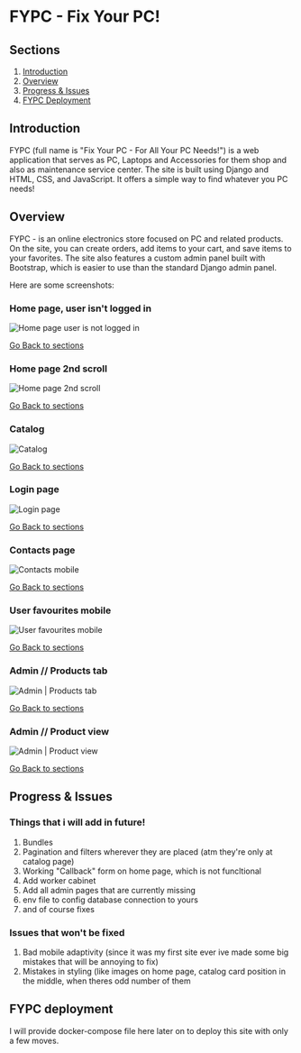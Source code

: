# FYPC - Fix Your PC! 

## Sections

1.  [Introduction](Introduction)
2.  [Overview](Overview)
3.  [Progress & Issues](Progress-&-Issues)
4.  [FYPC Deployment](FYPC-Deployment)

## Introduction

FYPC (full name is "Fix Your PC - For All Your PC Needs!") is a web application that serves as PC, Laptops and Accessories for them shop and also as maintenance service center. The site is built using Django and HTML, CSS, and JavaScript. It offers a simple way to find whatever you PC needs!

## Overview

FYPC - is an online electronics store focused on PC and related products. On the site, you can create orders, add items to your cart, and save items to your favorites. The site also features a custom admin panel built with Bootstrap, which is easier to use than the standard Django admin panel.

Here are some screenshots:

### Home page, user isn't logged in
![Home page user is not logged in](https://i.imgur.com/20Yxf93.png)

[Go Back to sections](Sections)

### Home page 2nd scroll
![Home page 2nd scroll](https://i.imgur.com/SODWta5.png)

[Go Back to sections](Sections)

### Catalog
![Catalog](https://i.imgur.com/lVlzDLK.png)

[Go Back to sections](Sections)

### Login page
![Login page](https://i.imgur.com/QXokyo1.png)

[Go Back to sections](Sections)

### Contacts page
![Contacts mobile](https://i.imgur.com/3iruVFk.png)

[Go Back to sections](Sections)

### User favourites mobile
![User favourites mobile](https://i.imgur.com/odRSfR7.png)

[Go Back to sections](Sections)

### Admin // Products tab
![Admin | Products tab](https://i.imgur.com/V121mSM.png)

[Go Back to sections](Sections)

### Admin // Product view
![Admin | Product view](https://i.imgur.com/dUXFdJc.png)

[Go Back to sections](Sections)

## Progress & Issues 

### Things that i will add in future!
1.  Bundles
2.  Pagination and filters wherever they are placed (atm they're only at catalog page)
3.  Working "Callback" form on home page, which is not funcltional
4.  Add worker cabinet
5.  Add all admin pages that are currently missing
6.  env file to config database connection to yours
7.  and of course fixes

### Issues that won't be fixed
1.  Bad mobile adaptivity (since it was my first site ever ive made some big mistakes that will be annoying to fix)
2.  Mistakes in styling (like images on home page, catalog card position in the middle, when theres odd number of them


## FYPC deployment

I will provide docker-compose file here later on to deploy this site with only a few moves.